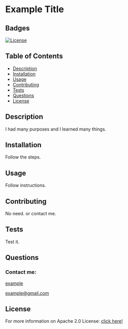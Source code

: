 # Example Title

  ## Badges
  [![License](https://img.shields.io/badge/License-Apache_2.0-blue.svg)](https://opensource.org/licenses/Apache-2.0)

  ## Table of Contents
  - [Description](#description)
  - [Installation](#installation)
  - [Usage](#usage)
  - [Contributing](#contributing)
  - [Tests](#tests)
  - [Questions](#questions)
  - [License](#license)

  ## Description
  I had many purposes and I learned many things.

  ## Installation
  Follow the steps.

  ## Usage
  Follow instructions.

  ## Contributing
  No need. or contact me.
  
  ## Tests
  Test it.

  ## Questions
  ### Contact me:
  [example](https://github.com/example)
  
  example@gmail.com

  ## License
  For more information on Apache 2.0 License:
  [click here!](https://opensource.org/licenses/Apache-2.0)
